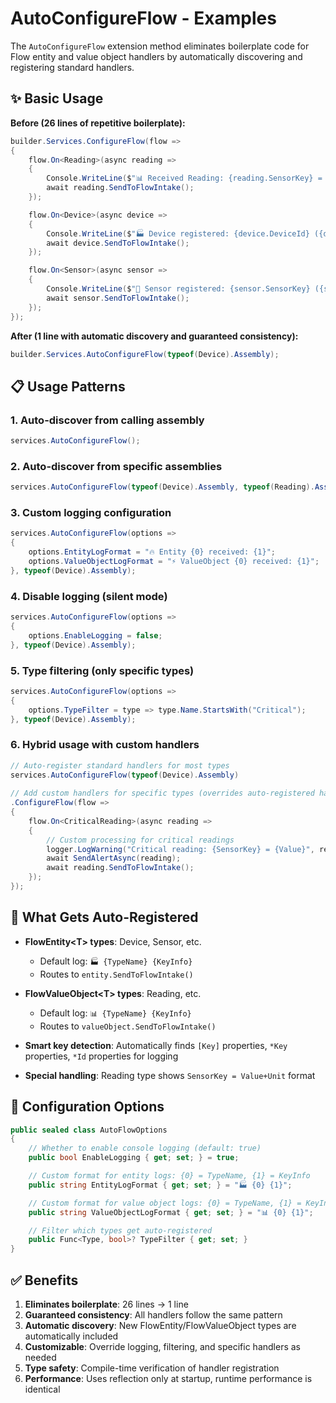 # AutoConfigureFlow - Examples

The `AutoConfigureFlow` extension method eliminates boilerplate code for Flow entity and value object handlers by automatically discovering and registering standard handlers.

## ✨ Basic Usage

**Before (26 lines of repetitive boilerplate):**
```csharp
builder.Services.ConfigureFlow(flow =>
{
    flow.On<Reading>(async reading =>
    {
        Console.WriteLine($"📊 Received Reading: {reading.SensorKey} = {reading.Value}{reading.Unit}");
        await reading.SendToFlowIntake();
    });

    flow.On<Device>(async device =>
    {
        Console.WriteLine($"🏭 Device registered: {device.DeviceId} ({device.Manufacturer} {device.Model})");
        await device.SendToFlowIntake();
    });

    flow.On<Sensor>(async sensor =>
    {
        Console.WriteLine($"📡 Sensor registered: {sensor.SensorKey} ({sensor.Code}) - Unit: {sensor.Unit}");
        await sensor.SendToFlowIntake();
    });
});
```

**After (1 line with automatic discovery and guaranteed consistency):**
```csharp
builder.Services.AutoConfigureFlow(typeof(Device).Assembly);
```

## 📋 Usage Patterns

### 1. Auto-discover from calling assembly
```csharp
services.AutoConfigureFlow();
```

### 2. Auto-discover from specific assemblies  
```csharp
services.AutoConfigureFlow(typeof(Device).Assembly, typeof(Reading).Assembly);
```

### 3. Custom logging configuration
```csharp
services.AutoConfigureFlow(options =>
{
    options.EntityLogFormat = "🔥 Entity {0} received: {1}";
    options.ValueObjectLogFormat = "⚡ ValueObject {0} received: {1}";
}, typeof(Device).Assembly);
```

### 4. Disable logging (silent mode)
```csharp
services.AutoConfigureFlow(options =>
{
    options.EnableLogging = false;
}, typeof(Device).Assembly);
```

### 5. Type filtering (only specific types)
```csharp
services.AutoConfigureFlow(options =>
{
    options.TypeFilter = type => type.Name.StartsWith("Critical");
}, typeof(Device).Assembly);
```

### 6. Hybrid usage with custom handlers
```csharp
// Auto-register standard handlers for most types
services.AutoConfigureFlow(typeof(Device).Assembly)
    
// Add custom handlers for specific types (overrides auto-registered handlers)
.ConfigureFlow(flow =>
{
    flow.On<CriticalReading>(async reading =>
    {
        // Custom processing for critical readings
        logger.LogWarning("Critical reading: {SensorKey} = {Value}", reading.SensorKey, reading.Value);
        await SendAlertAsync(reading);
        await reading.SendToFlowIntake();
    });
});
```

## 🎯 What Gets Auto-Registered

- **FlowEntity&lt;T&gt; types**: Device, Sensor, etc.
  - Default log: `🏭 {TypeName} {KeyInfo}`
  - Routes to `entity.SendToFlowIntake()`

- **FlowValueObject&lt;T&gt; types**: Reading, etc.  
  - Default log: `📊 {TypeName} {KeyInfo}`
  - Routes to `valueObject.SendToFlowIntake()`

- **Smart key detection**: Automatically finds `[Key]` properties, `*Key` properties, `*Id` properties for logging
- **Special handling**: Reading type shows `SensorKey = Value+Unit` format

## 🔧 Configuration Options

```csharp
public sealed class AutoFlowOptions
{
    // Whether to enable console logging (default: true)
    public bool EnableLogging { get; set; } = true;

    // Custom format for entity logs: {0} = TypeName, {1} = KeyInfo
    public string EntityLogFormat { get; set; } = "🏭 {0} {1}";

    // Custom format for value object logs: {0} = TypeName, {1} = KeyInfo  
    public string ValueObjectLogFormat { get; set; } = "📊 {0} {1}";

    // Filter which types get auto-registered
    public Func<Type, bool>? TypeFilter { get; set; }
}
```

## ✅ Benefits

1. **Eliminates boilerplate**: 26 lines → 1 line
2. **Guaranteed consistency**: All handlers follow the same pattern
3. **Automatic discovery**: New FlowEntity/FlowValueObject types are automatically included
4. **Customizable**: Override logging, filtering, and specific handlers as needed
5. **Type safety**: Compile-time verification of handler registration
6. **Performance**: Uses reflection only at startup, runtime performance is identical